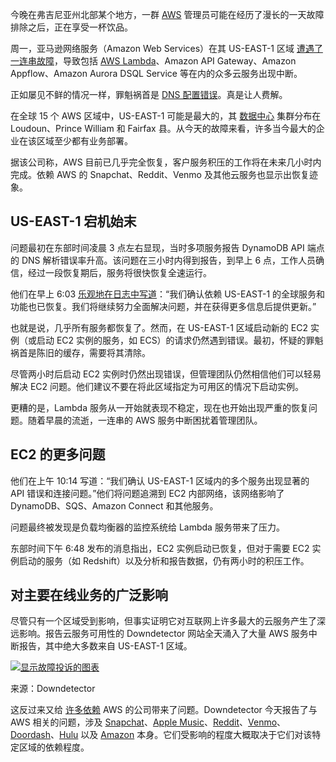 今晚在弗吉尼亚州北部某个地方，一群 [AWS](https://aws.amazon.com/?utm_content=inline+mention) 管理员可能在经历了漫长的一天故障排除之后，正在享受一杯饮品。

周一，亚马逊网络服务（Amazon Web Services）在其 US-EAST-1 区域 [遭遇了一连串故障](https://www.aboutamazon.com/news/aws/aws-service-disruptions-outage-update)，导致包括 [AWS Lambda](https://thenewstack.io/three-reasons-why-teams-move-away-from-aws-lambda/)、Amazon API Gateway、Amazon Appflow、Amazon Aurora DSQL Service 等在内的众多云服务出现中断。

正如屡见不鲜的情况一样，罪魁祸首是 [DNS 配置错误](https://thenewstack.io/why-you-need-distributed-dns-implementation/)。真是让人费解。

在全球 15 个 AWS 区域中，US-EAST-1 可能是最大的，其 [数据中心](https://thenewstack.io/how-much-energy-is-really-being-consumed-by-data-centers/) 集群分布在 Loudoun、Prince William 和 Fairfax 县。从今天的故障来看，许多当今最大的企业在该区域至少都有业务部署。

据该公司称，AWS 目前已几乎完全恢复，客户服务积压的工作将在未来几小时内完成。依赖 AWS 的 Snapchat、Reddit、Venmo 及其他云服务也显示出恢复迹象。

## US-EAST-1 宕机始末

问题最初在东部时间凌晨 3 点左右显现，当时多项服务报告 DynamoDB API 端点的 DNS 解析错误率升高。该问题在三小时内得到报告，到早上 6 点，工作人员确信，经过一段恢复期后，服务将很快恢复全速运行。

他们在早上 6:03 [乐观地在日志中写道](https://health.aws.amazon.com/health/status)：“我们确认依赖 US-EAST-1 的全球服务和功能也已恢复。我们将继续努力全面解决问题，并在获得更多信息后提供更新。”

也就是说，几乎所有服务都恢复了。然而，在 US-EAST-1 区域启动新的 EC2 实例（或启动 EC2 实例的服务，如 ECS）的请求仍然遇到错误。最初，怀疑的罪魁祸首是陈旧的缓存，需要将其清除。

尽管两小时后启动 EC2 实例时仍然出现错误，但管理团队仍然相信他们可以轻易解决 EC2 问题。他们建议不要在将此区域指定为可用区的情况下启动实例。

更糟的是，Lambda 服务从一开始就表现不稳定，现在也开始出现严重的恢复问题。随着早晨的流逝，一连串的 AWS 服务中断困扰着管理团队。

## EC2 的更多问题

他们在上午 10:14 写道：“我们确认 US-EAST-1 区域内的多个服务出现显著的 API 错误和连接问题。”他们将问题追溯到 EC2 内部网络，该网络影响了 DynamoDB、SQS、Amazon Connect 和其他服务。

问题最终被发现是负载均衡器的监控系统给 Lambda 服务带来了压力。

东部时间下午 6:48 发布的消息指出，EC2 实例启动已恢复，但对于需要 EC2 实例启动的服务（如 Redshift）以及分析和报告数据，仍有两小时的积压工作。

## 对主要在线业务的广泛影响

尽管只有一个区域受到影响，但事实证明它对互联网上许多最大的云服务产生了深远影响。报告云服务可用性的 Downdetector 网站全天涌入了大量 AWS 服务中断报告，其中绝大多数来自 US-EAST-1 区域。

[![显示故障投诉的图表](https://cdn.thenewstack.io/media/2025/10/a03c0424-downdetector-1-aws-oct20.png)](https://cdn.thenewstack.io/media/2025/10/a03c0424-downdetector-1-aws-oct20.png)

来源：Downdetector

这反过来又给 [许多依赖](https://www.cnbc.com/2025/10/20/amazon-web-services-outage-takes-down-major-websites.html) AWS 的公司带来了问题。Downdetector 今天报告了与 AWS 相关的问题，涉及 [Snapchat](https://downdetector.com/status/snapchat/)、[Apple Music](https://downdetector.com/status/apple-music/)、[Reddit](https://downdetector.com/status/reddit/)、[Venmo](https://downdetector.com/status/venmo/)、[Doordash](https://downdetector.com/status/doordash/)、[Hulu](https://downdetector.com/status/hulu/) 以及 [Amazon](https://downdetector.com/status/amazon/) 本身。它们受影响的程度大概取决于它们对该特定区域的依赖程度。